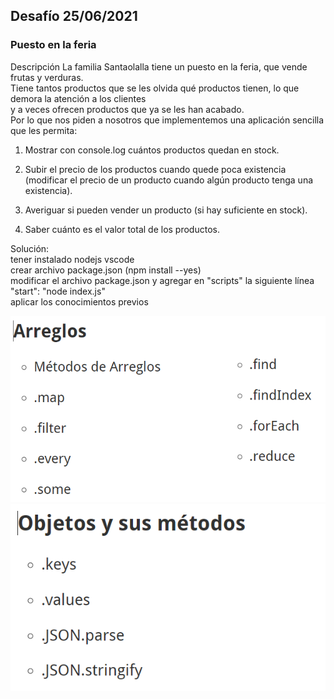 ## Desafío 25/06/2021
### Puesto en la feria

Descripción
La familia Santaolalla tiene un puesto en la feria, que vende frutas y verduras.  
Tiene tantos productos que se les olvida qué productos tienen, lo que demora la atención a los clientes  
y a veces ofrecen productos que ya se les han acabado.   
Por lo que nos piden a nosotros que implementemos una aplicación sencilla que les permita:

1. Mostrar con console.log cuántos productos quedan en stock.  

2. Subir el precio de los productos cuando quede poca existencia (modificar el precio de un producto cuando algún producto tenga una existencia).  

3. Averiguar si pueden vender un producto (si hay suficiente en stock).  

4. Saber cuánto es el valor total de los productos.  

Solución:  
tener instalado nodejs vscode    
crear archivo package.json (npm install --yes)  
modificar el archivo package.json y agregar en "scripts" la siguiente línea  
"start": "node index.js"  
aplicar los conocimientos previos 

![Array](/img/img1.PNG)  
![Array](/img/img2.PNG)  




